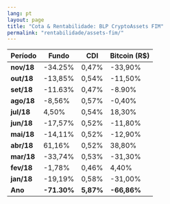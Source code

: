```yaml
---
lang: pt
layout: page
title: "Cota & Rentabilidade: BLP CryptoAssets FIM"
permalink: "rentabilidade/assets-fim/"
---
```


Período | Fundo | CDI | Bitcoin (R$)
---|---|---|---
**nov/18**  | -34.25%  | 0,47%  | -33,90%
**out/18** | -13,85% | 0,54% | -11,50%
**set/18** | -11.63% | 0,47% | -8.90%
**ago/18** | -8,56% | 0,57% | -0,40%
**jul/18** | 4,50% | 0,54% | 18,30%
**jun/18** | -17,57% | 0,52% | -11,80%
**mai/18** | -14,11% | 0,52% | -12,90%
**abr/18** | 61,16% | 0,52% | 38,80%
**mar/18** | -33,74% | 0,53% | -31,30%  
**fev/18** | -1,78% | 0,46% | 4,40%
**jan/18** | -19,19% | 0,58% | -31,00%  
**Ano**  | **-71.30%** | **5,87%** | **-66,86%**
